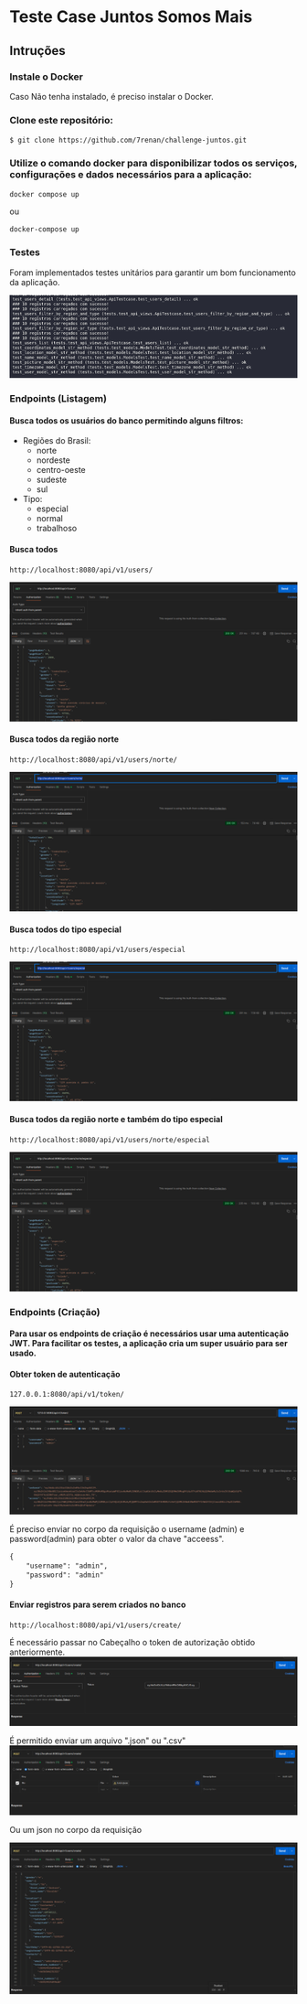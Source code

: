 # Teste Case Juntos Somos Mais
## Intruções

### Instale o Docker 

Caso Não tenha instalado, é preciso instalar o Docker.

### Clone este repositório:

```
$ git clone https://github.com/7renan/challenge-juntos.git

```

### Utilize o comando docker para disponibilizar todos os serviços, configurações e dados necessários para a aplicação:


```
docker compose up 
```
ou 

```
docker-compose up

```

### Testes

Foram implementados testes unitários para garantir um bom funcionamento da aplicação.

![alt text](image.png)

### Endpoints (Listagem)

#### Busca todos os usuários do banco permitindo alguns filtros:

 - Regiões do Brasil:
     - norte
     - nordeste
     - centro-oeste
     - sudeste
     - sul
 - Tipo:
    - especial
    - normal
    - trabalhoso

#### Busca todos
```
http://localhost:8080/api/v1/users/
``` 
![alt text](image-1.png)

#### Busca todos da região norte
```
http://localhost:8080/api/v1/users/norte/
```
![alt text](image-2.png)

#### Busca todos do tipo especial
```
http://localhost:8080/api/v1/users/especial
```
![alt text](image-3.png)

#### Busca todos da região norte e também do tipo especial
```
http://localhost:8080/api/v1/users/norte/especial
```

![alt text](image-4.png)

### Endpoints (Criação)
#### Para usar os endpoints de criação é necessários usar uma autenticação JWT. Para facilitar os testes, a aplicação cria um super usuário para ser usado.

#### Obter token de autenticação
```
127.0.0.1:8080/api/v1/token/
```
![alt text](image-5.png)

É preciso enviar no corpo da requisição o username (admin) e password(admin) para obter o valor da chave "acceess".

```
{
    "username": "admin",
    "password": "admin"
}
```

#### Enviar registros para serem criados no banco

```
http://localhost:8080/api/v1/users/create/
```
É necessário passar no Cabeçalho o token de autorização obtido anteriormente.
![alt text](image-6.png)

É permitido enviar um arquivo ".json" ou ".csv"
![alt text](image-7.png)

Ou um json no corpo da requisição

![alt text](image-8.png)





















